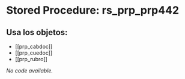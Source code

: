 # Stored Procedure: rs_prp_prp442

## Usa los objetos:
- [[prp_cabdoc]]
- [[prp_cuedoc]]
- [[prp_rubro]]

*No code available.*
